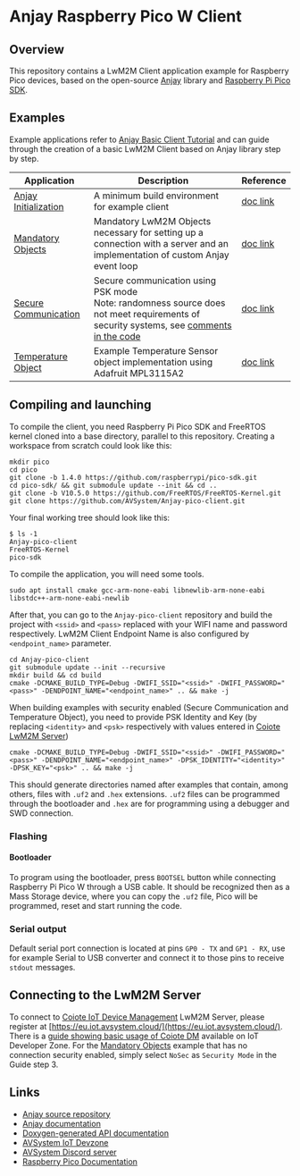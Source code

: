 # Anjay Raspberry Pico W Client
## Overview
This repository contains a LwM2M Client application example for Raspberry Pico devices, based on the open-source [Anjay](https://github.com/AVSystem/Anjay) library and [Raspberry Pi Pico SDK](https://github.com/raspberrypi/pico-sdk).

## Examples

Example applications refer to [Anjay Basic Client Tutorial](https://avsystem.github.io/Anjay-doc/BasicClient.html) and can guide through the creation of a basic LwM2M Client based on Anjay library step by step.

Application|Description|Reference
---|---|---
[Anjay Initialization](anjay_init)|A minimum build environment for example client|[doc link](https://avsystem.github.io/Anjay-doc/BasicClient/BC-Initialization.html)
[Mandatory Objects](mandatory_objects)|Mandatory LwM2M Objects necessary for setting up a connection with a server and an implementation of custom Anjay event loop|[doc link](https://avsystem.github.io/Anjay-doc/BasicClient/BC-MandatoryObjects.html)
[Secure Communication](secure_communication)|Secure communication using PSK mode<br>Note: randomness source does not meet requirements of security systems, see [comments in the code](secure_communication/main.c#L2)|[doc link](https://avsystem.github.io/Anjay-doc/BasicClient/BC-Security.html)
[Temperature Object](temperature_object)|Example Temperature Sensor object implementation using Adafruit MPL3115A2|[doc link](https://avsystem.github.io/Anjay-doc/AdvancedTopics/AT-IpsoObjects.html)

## Compiling and launching

To compile the client, you need Raspberry Pi Pico SDK and FreeRTOS kernel cloned into a base directory, parallel to this repository. Creating a workspace from scratch could look like this:
```
mkdir pico
cd pico
git clone -b 1.4.0 https://github.com/raspberrypi/pico-sdk.git
cd pico-sdk/ && git submodule update --init && cd ..
git clone -b V10.5.0 https://github.com/FreeRTOS/FreeRTOS-Kernel.git
git clone https://github.com/AVSystem/Anjay-pico-client.git
```
Your final working tree should look like this:
```
$ ls -1
Anjay-pico-client
FreeRTOS-Kernel
pico-sdk
```
To compile the application, you will need some tools.
```
sudo apt install cmake gcc-arm-none-eabi libnewlib-arm-none-eabi libstdc++-arm-none-eabi-newlib
```
After that, you can go to the `Anjay-pico-client` repository and build the project with `<ssid>` and `<pass>` replaced with your WIFI name and password respectively. LwM2M Client Endpoint Name is also configured by `<endpoint_name>` parameter.
```
cd Anjay-pico-client
git submodule update --init --recursive
mkdir build && cd build
cmake -DCMAKE_BUILD_TYPE=Debug -DWIFI_SSID="<ssid>" -DWIFI_PASSWORD="<pass>" -DENDPOINT_NAME="<endpoint_name>" .. && make -j
```
When building examples with security enabled (Secure Communication and Temperature Object), you need to provide PSK Identity and Key (by replacing `<identity>` and `<psk>` respectively with values entered in [Coiote LwM2M Server](#connecting-to-the-lwm2m-server))
```
cmake -DCMAKE_BUILD_TYPE=Debug -DWIFI_SSID="<ssid>" -DWIFI_PASSWORD="<pass>" -DENDPOINT_NAME="<endpoint_name>" -DPSK_IDENTITY="<identity>" -DPSK_KEY="<psk>" .. && make -j
```
This should generate directories named after examples that contain, among others, files with `.uf2` and `.hex` extensions. `.uf2` files can be programmed through the bootloader and `.hex` are for programming using a debugger and SWD connection.

### Flashing
#### Bootloader
To program using the bootloader, press `BOOTSEL` button while connecting Raspberry Pi Pico W through a USB cable. It should be recognized then as a Mass Storage device, where you can copy the `.uf2` file, Pico will be programmed, reset and start running the code.

### Serial output
Default serial port connection is located at pins `GP0 - TX` and `GP1 - RX`, use for example Serial to USB converter and connect it to those pins to receive `stdout` messages.

## Connecting to the LwM2M Server
To connect to [Coiote IoT Device Management](https://www.avsystem.com/products/coiote-iot-device-management-platform/) LwM2M Server, please register at [https://eu.iot.avsystem.cloud/](https://eu.iot.avsystem.cloud/). There is a [guide showing basic usage of Coiote DM](https://iotdevzone.avsystem.com/docs/Coiote_DM_Device_Onboarding/Quick_start/)
available on IoT Developer Zone. For the [Mandatory Objects](mandatory_objects) example that has no connection security enabled, simply select `NoSec` as `Security Mode` in the Guide step 3.

## Links
* [Anjay source repository](https://github.com/AVSystem/Anjay)
* [Anjay documentation](https://avsystem.github.io/Anjay-doc/index.html)
* [Doxygen-generated API documentation](https://avsystem.github.io/Anjay-doc/api/index.html)
* [AVSystem IoT Devzone](https://iotdevzone.avsystem.com/)
* [AVSystem Discord server](https://discord.avsystem.com)
* [Raspberry Pico Documentation](https://www.raspberrypi.com/documentation/microcontrollers/raspberry-pi-pico.html)
